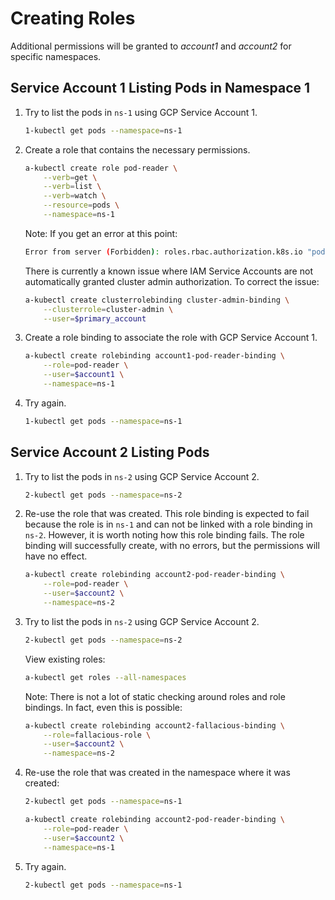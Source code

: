# Creating Roles

Additional permissions will be granted to *account1* and *account2* for specific
namespaces.

## Service Account 1 Listing Pods in Namespace 1

1. Try to list the pods in `ns-1` using GCP Service Account 1.
    ```sh
    1-kubectl get pods --namespace=ns-1
    ```
2. Create a role that contains the necessary permissions.
    ```sh
    a-kubectl create role pod-reader \
        --verb=get \
        --verb=list \
        --verb=watch \
        --resource=pods \
        --namespace=ns-1
    ```

    Note: If you get an error at this point:

    ```sh
    Error from server (Forbidden): roles.rbac.authorization.k8s.io "pod-reader" is forbidden: attempt to grant extra privileges:
    ```

    There is currently a known issue where IAM Service Accounts are not
    automatically granted cluster admin authorization. To correct the issue:

    ```sh
    a-kubectl create clusterrolebinding cluster-admin-binding \
        --clusterrole=cluster-admin \
        --user=$primary_account
    ```

3. Create a role binding to associate the role with GCP Service Account 1.
    ```sh
    a-kubectl create rolebinding account1-pod-reader-binding \
        --role=pod-reader \
        --user=$account1 \
        --namespace=ns-1
    ```
4. Try again.
    ```sh
    1-kubectl get pods --namespace=ns-1
    ```

## Service Account 2 Listing Pods

1. Try to list the pods in `ns-2` using GCP Service Account 2.
    ```sh
    2-kubectl get pods --namespace=ns-2
    ```
2. Re-use the role that was created. This role binding is expected to fail
   because the role is in `ns-1` and can not be linked with a role binding in
   `ns-2`. However, it is worth noting how this role binding fails. The role
   binding will successfully create, with no errors, but the permissions will
   have no effect.
    ```sh
    a-kubectl create rolebinding account2-pod-reader-binding \
        --role=pod-reader \
        --user=$account2 \
        --namespace=ns-2
    ```
3. Try to list the pods in `ns-2` using GCP Service Account 2.
    ```sh
    2-kubectl get pods --namespace=ns-2
    ```
    View existing roles:
    ```sh
    a-kubectl get roles --all-namespaces
    ```
    Note: There is not a lot of static checking around roles and role bindings.
    In fact, even this is possible:
    ```sh
    a-kubectl create rolebinding account2-fallacious-binding \
        --role=fallacious-role \
        --user=$account2 \
        --namespace=ns-2
    ```
4. Re-use the role that was created in the namespace where it was created:
    ```sh
    2-kubectl get pods --namespace=ns-1
    ```

    ```sh
    a-kubectl create rolebinding account2-pod-reader-binding \
        --role=pod-reader \
        --user=$account2 \
        --namespace=ns-1
    ```
5. Try again.
    ```sh
    2-kubectl get pods --namespace=ns-1
    ```

